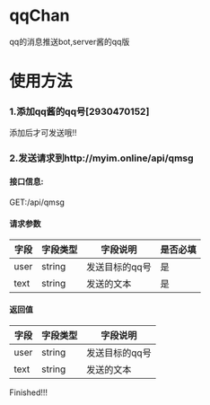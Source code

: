 # qqChan
qq的消息推送bot,server酱的qq版

# 使用方法

### 1.添加qq酱的qq号[2930470152]

添加后才可发送哦!!

### 2.发送请求到http://myim.online/api/qmsg

#### 接口信息:

GET:/api/qmsg

#### 请求参数


字段       |字段类型       |字段说明 |是否必填|
------------|-----------|-----------|-----------|
user       |string        |发送目标的qq号| 是|
text       |string        |发送的文本| 是|


#### 返回值


字段       |字段类型       |字段说明 |
------------|-----------|-----------|
user       |string        |发送目标的qq号|
text       |string        |发送的文本|


Finished!!!



